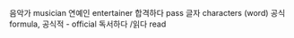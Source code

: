 
음악가 musician
연예인 entertainer
합격하다 pass
글자 characters (word)
공식 formula,
공식적 - official 
독서하다 /읽다 read
